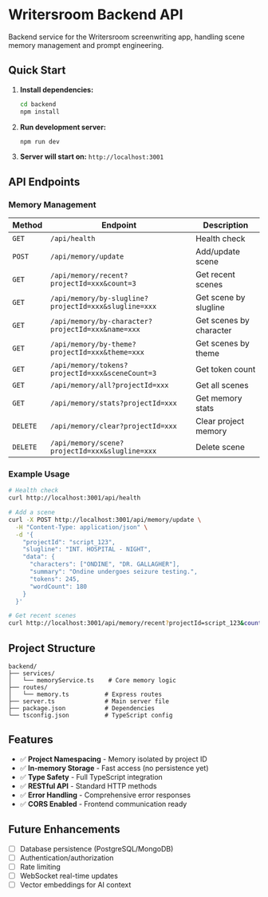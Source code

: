 # Writersroom Backend API

Backend service for the Writersroom screenwriting app, handling scene memory management and prompt engineering.

## Quick Start

1. **Install dependencies:**
   ```bash
   cd backend
   npm install
   ```

2. **Run development server:**
   ```bash
   npm run dev
   ```

3. **Server will start on:** `http://localhost:3001`

## API Endpoints

### Memory Management

| Method | Endpoint | Description |
|--------|----------|-------------|
| `GET` | `/api/health` | Health check |
| `POST` | `/api/memory/update` | Add/update scene |
| `GET` | `/api/memory/recent?projectId=xxx&count=3` | Get recent scenes |
| `GET` | `/api/memory/by-slugline?projectId=xxx&slugline=xxx` | Get scene by slugline |
| `GET` | `/api/memory/by-character?projectId=xxx&name=xxx` | Get scenes by character |
| `GET` | `/api/memory/by-theme?projectId=xxx&theme=xxx` | Get scenes by theme |
| `GET` | `/api/memory/tokens?projectId=xxx&sceneCount=3` | Get token count |
| `GET` | `/api/memory/all?projectId=xxx` | Get all scenes |
| `GET` | `/api/memory/stats?projectId=xxx` | Get memory stats |
| `DELETE` | `/api/memory/clear?projectId=xxx` | Clear project memory |
| `DELETE` | `/api/memory/scene?projectId=xxx&slugline=xxx` | Delete scene |

### Example Usage

```bash
# Health check
curl http://localhost:3001/api/health

# Add a scene
curl -X POST http://localhost:3001/api/memory/update \
  -H "Content-Type: application/json" \
  -d '{
    "projectId": "script_123",
    "slugline": "INT. HOSPITAL - NIGHT", 
    "data": {
      "characters": ["ONDINE", "DR. GALLAGHER"],
      "summary": "Ondine undergoes seizure testing.",
      "tokens": 245,
      "wordCount": 180
    }
  }'

# Get recent scenes
curl http://localhost:3001/api/memory/recent?projectId=script_123&count=3
```

## Project Structure

```
backend/
├── services/
│   └── memoryService.ts    # Core memory logic
├── routes/
│   └── memory.ts          # Express routes
├── server.ts              # Main server file
├── package.json           # Dependencies
└── tsconfig.json          # TypeScript config
```

## Features

- ✅ **Project Namespacing** - Memory isolated by project ID
- ✅ **In-memory Storage** - Fast access (no persistence yet)
- ✅ **Type Safety** - Full TypeScript integration
- ✅ **RESTful API** - Standard HTTP methods
- ✅ **Error Handling** - Comprehensive error responses
- ✅ **CORS Enabled** - Frontend communication ready

## Future Enhancements

- [ ] Database persistence (PostgreSQL/MongoDB)
- [ ] Authentication/authorization
- [ ] Rate limiting
- [ ] WebSocket real-time updates
- [ ] Vector embeddings for AI context